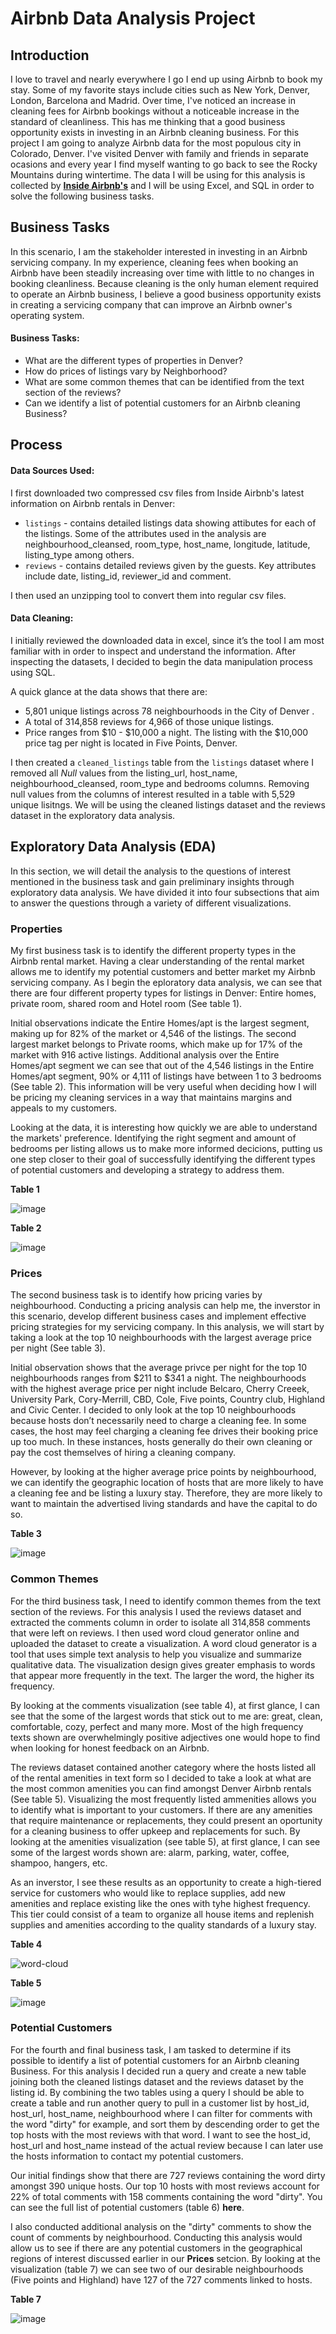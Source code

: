 # Airbnb Data Analysis Project

## Introduction
I love to travel and nearly everywhere I go I end up using Airbnb to book my stay. Some of my favorite stays include cities such as New York, Denver, London, Barcelona and Madrid. Over time, I've noticed an increase in cleaning fees for Airbnb bookings without a noticeable increase in the standard of cleanliness. This has me thinking that a good business opportunity exists in investing in an Airbnb cleaning business. For this project I am going to analyze Airbnb data for the most populous city in Colorado, Denver. I've visited Denver with family and friends in separate ocasions and every year I find myself wanting to go back to see the Rocky Mountains during wintertime. The data I will be using for this analysis is collected by **[Inside Airbnb's](insideairbnb.com)** and I  will be using Excel, and SQL in order to solve the following business tasks.

## Business Tasks
In this scenario, I am the stakeholder interested in investing in an Airbnb servicing company. 
In my experience, cleaning fees when booking an Airbnb have been steadily increasing over time with little to no changes in booking cleanliness. Because cleaning is the only human element required to operate an Airbnb business, I believe a good business opportunity exists in creating a servicing company that can improve an Airbnb owner's operating system. 

#### Business Tasks:

* What are the different types of properties in Denver? 
* How do prices of listings vary by Neighborhood?
* What are some common themes that can be identified from the text section of the reviews?
* Can we identify a list of potential customers for an Airbnb cleaning Business?

## Process
#### Data Sources Used:

I first downloaded two compressed csv files from Inside Airbnb's latest information on Airbnb rentals in Denver:

* `listings` - contains detailed listings data showing attibutes for each of the listings. Some of the attributes used in the analysis are neighbourhood_cleansed, room_type, host_name, longitude, latitude, listing_type among others.
* `reviews` - contains detailed reviews given by the guests. Key attributes include date, listing_id, reviewer_id and comment.

I then used an unzipping tool to convert them into regular csv files. 

#### Data Cleaning:

I initially reviewed the downloaded data in excel, since it’s the tool I am most familiar with in order to inspect and understand the information. After inspecting the datasets, I decided to begin the data manipulation process using SQL.

A quick glance at the data shows that there are:


* 5,801 unique listings across 78 neighbourhoods in the City of Denver .
* A total of 314,858 reviews for 4,966 of those unique listings.
* Price ranges from $10 - $10,000 a night. The listing with the $10,000 price tag per night is located in Five Points, Denver.


I then created a `cleaned_listings` table from the `listings` dataset where I removed all *Null* values from the listing_url, host_name, neighbourhood_cleansed, room_type and bedrooms columns. Removing null values from the columns of interest resulted in a table with 5,529 unique lisitngs. We will be using the cleaned listings dataset and the reviews dataset in the exploratory data analysis.

## Exploratory Data Analysis (EDA)

In this section, we will detail the analysis to the questions of interest mentioned in the business task and gain preliminary insights through exploratory data analysis. We have divided it into four subsections that aim to answer the questions through a variety of different visualizations.

### Properties

My first business task is to identify the different property types in the Airbnb rental market. Having a clear understanding of the rental market allows me to identify my potential customers and better market my Airbnb servicing company. As I begin the eploratory data analysis, we can see that there are four different property types for listings in Denver: Entire homes, private room, shared room and Hotel room (See table 1).

Initial observations indicate the Entire Homes/apt is the largest segment, making up for 82% of the market or 4,546 of the listings. The second largest market belongs to Private rooms, which make up for 17% of the market with 916 active listings. Additional analysis over the Entire Homes/apt segment we can see that out of the 4,546 listings in the Entire Homes/apt segment, 90% or 4,111 of listings have between 1 to 3 bedrooms (See table 2). This information will be very useful when deciding how I will be pricing my cleaning services in a way that maintains margins and appeals to my customers.

Looking at the data, it is interesting how quickly we are able to understand the markets' preference. Identifying the right segment and amount of bedrooms per listing allows us to make more informed decicions, putting us one step closer to their goal of successfully identifying the different types of potential customers and developing a strategy to address them.

**Table 1**

![image](https://user-images.githubusercontent.com/42790824/195717647-3d1988f7-87e1-4641-9b13-12813076c177.png)

**Table 2**

![image](https://user-images.githubusercontent.com/42790824/195717495-cdef1b89-ecfa-48fe-9373-2eb42fefe629.png)


### Prices

The second business task is to identify how pricing varies by neighbourhood. Conducting a pricing analysis can help me, the inverstor in this scenario, develop different business cases and implement effective pricing strategies for my servicing company. In this analysis, we will start by taking a look at the top 10 neighbourhoods with the largest average price per night (See table 3). 

Initial observation shows that the average privce per night for the top 10 neighbourhoods ranges from $211 to $341 a night. The neighbourhoods with the highest average price per night include Belcaro, Cherry Creeek, University Park, Cory-Merrill, CBD, Cole, Five points, Country club, Highland and Civic Center. I decided to only look at the top 10 neighbourhoods because hosts don’t necessarily need to charge a cleaning fee. In some cases, the host may feel charging a cleaning fee drives their booking price up too much. In these instances, hosts generally do their own cleaning or pay the cost themselves of hiring a cleaning company.

However, by looking at the higher average price points by neighbourhood, we can identify the geographic location of hosts that are more likely to have a cleaning fee and be listing a luxury stay. Therefore, they are more likely to want to maintain the advertised living standards and have the capital to do so.

**Table 3**

![image](https://user-images.githubusercontent.com/42790824/195718767-0e97ddfd-87c9-4caa-93cf-1dddc9a1833c.png)

### Common Themes

For the third business task, I need to identify common themes from the text section of the reviews. For this analysis I used the reviews dataset and extracted the comments column in order to isolate all 314,858 comments that were left on reviews. I then used  word cloud generator online and uploaded the dataset to create a visualization. A word cloud generator is a tool that uses simple text analysis to help you visualize and summarize qualitative data. The visualization design gives greater emphasis to words that appear more frequently in the text. The larger the word, the higher its frequency. 

By looking at the comments visualization (see table 4), at first glance, I can see that the some of the largest words that stick out to me are: great, clean, comfortable, cozy, perfect and many more. Most of the high frequency texts shown are overwhelmingly positive adjectives one would hope to find when looking for honest feedback on an Airbnb. 

The reviews dataset contained another category where the hosts listed all of the rental amenities in text form so I decided to take a look at what are the most common amenities you can find amongst Denver Airbnb rentals (See table 5). Visualizing the most frequently listed ammenities allows you to identify what is important to your customers. If there are any amenities that require maintenance or replacements, they could present an oportunity for a cleaning business to offer upkeep and replacements for such.  By looking at the amenities visualization (see table 5), at first glance, I can see some of the largest words shown are: alarm, parking, water, coffee, shampoo, hangers, etc. 

As an inverstor, I see these results as an opportunity to create a high-tiered service for customers who would like to replace supplies, add new amenities and replace existing like the ones with tyhe highest frequency. This tier could consist of a team to organize all house items and replenish supplies and amenities according to the quality standards of a luxury stay.

**Table 4**

![word-cloud](https://user-images.githubusercontent.com/42790824/195720048-17c705ec-f6da-4930-8fb0-51911e546c0d.png)

**Table 5**

![image](https://user-images.githubusercontent.com/42790824/195723366-4a607feb-150b-42ea-9153-b90c23184873.png)

### Potential Customers

For the fourth and final business task, I am tasked to determine if its possible to identify a list of potential customers for an Airbnb cleaning Business. For this analysis I decided run a query and create a new table joining both the cleaned listings dataset and the reviews dataset by the listing id. By combining the two tables using a query I should be able to create a table and run another query to pull in a customer list by host_id, host_url, host_name, neighbourhood where I can filter for comments with the word "dirty" for example, and sort them by descending order to get the top hosts with the most reviews with that word. I want to see the host_id, host_url and host_name instead of the actual review because I can later use the hosts information to contact my potential customers. 

Our initial findings show that there are 727 reviews containing the word dirty amongst 390 unique hosts. Our top 10 hosts with most reviews account for 22% of total comments with 158 comments containing the word "dirty". You can see the full list of potential customers (table 6) **here**. 

I also conducted additional analysis on the "dirty" comments to show the count of comments by neighbourhood. Conducting this analysis would allow us to see if there are any potential customers in the geographical regions of interest discussed earlier in our **Prices** setcion. By looking at the visualization (table 7) we can see two of our desirable neighbourhoods (Five points and Highland) have 127 of the 727 comments linked to hosts.  

**Table 7**

![image](https://user-images.githubusercontent.com/42790824/195734815-aff2b6e7-45f4-49d0-8546-7d65cddc370a.png)




